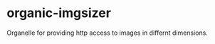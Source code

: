 organic-imgsizer
================

Organelle for providing http access to images in differnt dimensions.